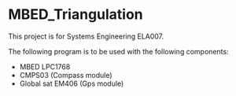# MBED_Triangulation
This project is for Systems Engineering ELA007. 

The following program is to be used with the following components:
- MBED LPC1768
- CMPS03 (Compass module)
- Global sat EM406 (Gps module)
